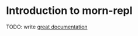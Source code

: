 # Introduction to morn-repl

TODO: write [great documentation](http://jacobian.org/writing/what-to-write/)
